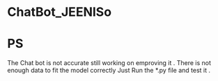 # ChatBot_JEENISo
# PS 
The Chat bot is not accurate still working on emproving it .
There is not enough data to fit the model correctly
Just Run the *.py file and test it .
